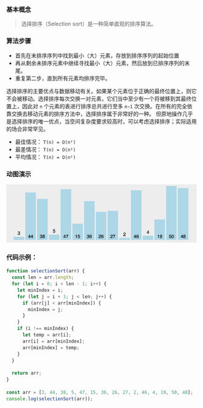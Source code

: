 
### 基本概念

> 选择排序（Selection sort）是一种简单直观的排序算法。

### 算法步骤

* 首先在未排序序列中找到最小（大）元素，存放到排序序列的起始位置
* 再从剩余未排序元素中继续寻找最小（大）元素，然后放到已排序序列的末尾。
* 重复第二步，直到所有元素均排序完毕。

选择排序的主要优点与数据移动有关。如果某个元素位于正确的最终位置上，则它不会被移动。选择排序每次交换一对元素，它们当中至少有一个将被移到其最终位置上，因此对 `n` 个元素的表进行排序总共进行至多 `n−1` 次交换。在所有的完全依靠交换去移动元素的排序方法中，选择排序属于非常好的一种。 但原地操作几乎是选择排序的唯一优点，当空间复杂度要求较高时，可以考虑选择排序；实际适用的场合非常罕见。

* 最佳情况： `T(n) = O(n²)`
* 最差情况： `T(n) = O(n²)`
* 平均情况： `T(n) = O(n²)`

### 动图演示

![](_media/sort-4.gif)

### 代码示例：

```js
function selectionSort(arr) {
  const len = arr.length;
  for (let i = 0; i < len - 1; i++) {
    let minIndex = i;
    for (let j = i + 1; j < len; j++) {
      if (arr[j] < arr[minIndex]) {
        minIndex = j;
      }
    }
    if (i !== minIndex) {
      let temp = arr[i];
      arr[i] = arr[minIndex];
      arr[minIndex] = temp;
    }
  }

  return arr;
}

const arr = [3, 44, 38, 5, 47, 15, 36, 26, 27, 2, 46, 4, 19, 50, 48];
console.log(selectionSort(arr));
```

